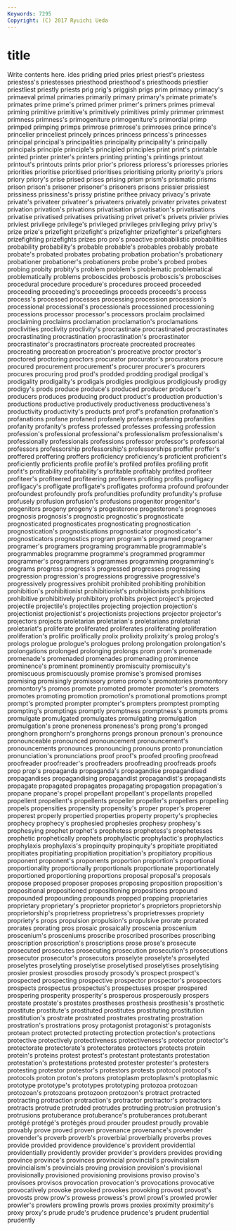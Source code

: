 ```yaml
---
Keywords: 7295 
Copyright: (C) 2017 Ryuichi Ueda
---
```


# title

Write contents here.
ides priding pried pries
priest priest's priestess priestess's priestesses priesthood priesthood's priesthoods priestlier priestliest
priestly priests prig prig's priggish prigs prim primacy primacy's primaeval
primal primaries primarily primary primary's primate primate's primates prime prime's
primed primer primer's primers primes primeval priming primitive primitive's primitively
primitives primly primmer primmest primness primness's primogeniture primogeniture's primordial primp
primped primping primps primrose primrose's primroses prince prince's princelier princeliest
princely princes princess princess's princesses principal principal's principalities principality principality's
principally principals principle principle's principled principles print print's printable printed
printer printer's printers printing printing's printings printout printout's printouts prints
prior prior's prioress prioress's prioresses priories priorities prioritise prioritised prioritises
prioritising priority priority's priors priory priory's prise prised prises prising
prism prism's prismatic prisms prison prison's prisoner prisoner's prisoners prisons
prissier prissiest prissiness prissiness's prissy pristine prithee privacy privacy's private
private's privateer privateer's privateers privately privater privates privatest privation privation's
privations privatisation privatisation's privatisations privatise privatised privatises privatising privet privet's
privets privier privies priviest privilege privilege's privileged privileges privileging privy
privy's prize prize's prizefight prizefight's prizefighter prizefighter's prizefighters prizefighting prizefights
prizes pro pro's proactive probabilistic probabilities probability probability's probable probable's
probables probably probate probate's probated probates probating probation probation's probationary
probationer probationer's probationers probe probe's probed probes probing probity probity's
problem problem's problematic problematical problematically problems proboscides proboscis proboscis's proboscises
procedural procedure procedure's procedures proceed proceeded proceeding proceeding's proceedings proceeds
proceeds's process process's processed processes processing procession procession's processional processional's
processionals processioned processioning processions processor processor's processors proclaim proclaimed proclaiming
proclaims proclamation proclamation's proclamations proclivities proclivity proclivity's procrastinate procrastinated procrastinates
procrastinating procrastination procrastination's procrastinator procrastinator's procrastinators procreate procreated procreates procreating
procreation procreation's procreative proctor proctor's proctored proctoring proctors procurator procurator's
procurators procure procured procurement procurement's procurer procurer's procurers procures procuring
prod prod's prodded prodding prodigal prodigal's prodigality prodigality's prodigals prodigies
prodigious prodigiously prodigy prodigy's prods produce produce's produced producer producer's
producers produces producing product product's production production's productions productive productively
productiveness productiveness's productivity productivity's products prof prof's profanation profanation's profanations
profane profaned profanely profanes profaning profanities profanity profanity's profess professed
professes professing profession profession's professional professional's professionalism professionalism's professionally professionals
professions professor professor's professorial professors professorship professorship's professorships proffer proffer's
proffered proffering proffers proficiency proficiency's proficient proficient's proficiently proficients profile
profile's profiled profiles profiling profit profit's profitability profitability's profitable profitably
profited profiteer profiteer's profiteered profiteering profiteers profiting profits profligacy profligacy's
profligate profligate's profligates proforma profound profounder profoundest profoundly profs profundities
profundity profundity's profuse profusely profusion profusion's profusions progenitor progenitor's progenitors
progeny progeny's progesterone progesterone's prognoses prognosis prognosis's prognostic prognostic's prognosticate
prognosticated prognosticates prognosticating prognostication prognostication's prognostications prognosticator prognosticator's prognosticators prognostics
program program's programed programer programer's programers programing programmable programmable's programmables
programme programme's programmed programmer programmer's programmers programmes programming programming's programs
progress progress's progressed progresses progressing progression progression's progressions progressive progressive's
progressively progressives prohibit prohibited prohibiting prohibition prohibition's prohibitionist prohibitionist's prohibitionists
prohibitions prohibitive prohibitively prohibitory prohibits project project's projected projectile projectile's
projectiles projecting projection projection's projectionist projectionist's projectionists projections projector projector's
projectors projects proletarian proletarian's proletarians proletariat proletariat's proliferate proliferated proliferates
proliferating proliferation proliferation's prolific prolifically prolix prolixity prolixity's prolog prolog's
prologs prologue prologue's prologues prolong prolongation prolongation's prolongations prolonged prolonging
prolongs prom prom's promenade promenade's promenaded promenades promenading prominence prominence's
prominent prominently promiscuity promiscuity's promiscuous promiscuously promise promise's promised promises
promising promisingly promissory promo promo's promontories promontory promontory's promos promote
promoted promoter promoter's promoters promotes promoting promotion promotion's promotional promotions
prompt prompt's prompted prompter prompter's prompters promptest prompting prompting's promptings
promptly promptness promptness's prompts proms promulgate promulgated promulgates promulgating promulgation
promulgation's prone proneness proneness's prong prong's pronged pronghorn pronghorn's pronghorns
prongs pronoun pronoun's pronounce pronounceable pronounced pronouncement pronouncement's pronouncements pronounces
pronouncing pronouns pronto pronunciation pronunciation's pronunciations proof proof's proofed proofing
proofread proofreader proofreader's proofreaders proofreading proofreads proofs prop prop's propaganda
propaganda's propagandise propagandised propagandises propagandising propagandist propagandist's propagandists propagate propagated
propagates propagating propagation propagation's propane propane's propel propellant propellant's propellants
propelled propellent propellent's propellents propeller propeller's propellers propelling propels propensities
propensity propensity's proper proper's properer properest properly propertied properties property
property's prophecies prophecy prophecy's prophesied prophesies prophesy prophesy's prophesying prophet
prophet's prophetess prophetess's prophetesses prophetic prophetically prophets prophylactic prophylactic's prophylactics
prophylaxis prophylaxis's propinquity propinquity's propitiate propitiated propitiates propitiating propitiation propitiation's
propitiatory propitious proponent proponent's proponents proportion proportion's proportional proportionality proportionally
proportionals proportionate proportionately proportioned proportioning proportions proposal proposal's proposals propose
proposed proposer proposes proposing proposition proposition's propositional propositioned propositioning propositions
propound propounded propounding propounds propped propping proprietaries proprietary proprietary's proprietor
proprietor's proprietors proprietorship proprietorship's proprietress proprietress's proprietresses propriety propriety's props
propulsion propulsion's propulsive prorate prorated prorates prorating pros prosaic prosaically
proscenia proscenium proscenium's prosceniums proscribe proscribed proscribes proscribing proscription proscription's
proscriptions prose prose's prosecute prosecuted prosecutes prosecuting prosecution prosecution's prosecutions
prosecutor prosecutor's prosecutors proselyte proselyte's proselyted proselytes proselyting proselytise proselytised
proselytises proselytising prosier prosiest prosodies prosody prosody's prospect prospect's prospected
prospecting prospective prospector prospector's prospectors prospects prospectus prospectus's prospectuses prosper
prospered prospering prosperity prosperity's prosperous prosperously prospers prostate prostate's prostates
prostheses prosthesis prosthesis's prosthetic prostitute prostitute's prostituted prostitutes prostituting prostitution
prostitution's prostrate prostrated prostrates prostrating prostration prostration's prostrations prosy protagonist
protagonist's protagonists protean protect protected protecting protection protection's protections protective
protectively protectiveness protectiveness's protector protector's protectorate protectorate's protectorates protectors protects
protein protein's proteins protest protest's protestant protestants protestation protestation's protestations
protested protester protester's protesters protesting protestor protestor's protestors protests protocol
protocol's protocols proton proton's protons protoplasm protoplasm's protoplasmic prototype prototype's
prototypes prototyping protozoa protozoan protozoan's protozoans protozoon protozoon's protract protracted
protracting protraction protraction's protractor protractor's protractors protracts protrude protruded protrudes
protruding protrusion protrusion's protrusions protuberance protuberance's protuberances protuberant protégé protégé's
protégés proud prouder proudest proudly provable provably prove proved proven
provenance provenance's provender provender's proverb proverb's proverbial proverbially proverbs proves
provide provided providence providence's provident providential providentially providently provider provider's
providers provides providing province province's provinces provincial provincial's provincialism provincialism's
provincials proving provision provision's provisional provisionally provisioned provisioning provisions proviso
proviso's provisoes provisos provocation provocation's provocations provocative provocatively provoke provoked
provokes provoking provost provost's provosts prow prow's prowess prowess's prowl
prowl's prowled prowler prowler's prowlers prowling prowls prows proxies proximity
proximity's proxy proxy's prude prude's prudence prudence's prudent prudential prudently
